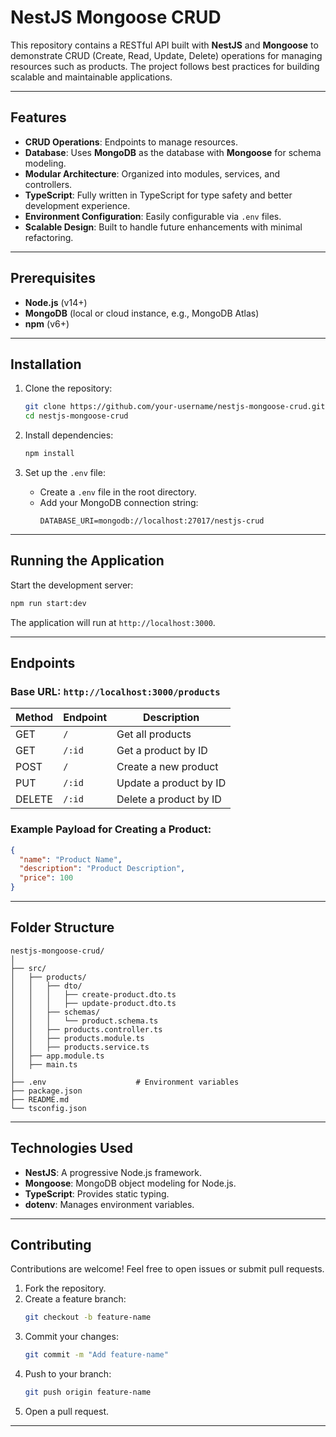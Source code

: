 # **NestJS Mongoose CRUD**

This repository contains a RESTful API built with **NestJS** and **Mongoose** to demonstrate CRUD (Create, Read, Update, Delete) operations for managing resources such as products. The project follows best practices for building scalable and maintainable applications.

---

## **Features**
- **CRUD Operations**: Endpoints to manage resources.
- **Database**: Uses **MongoDB** as the database with **Mongoose** for schema modeling.
- **Modular Architecture**: Organized into modules, services, and controllers.
- **TypeScript**: Fully written in TypeScript for type safety and better development experience.
- **Environment Configuration**: Easily configurable via `.env` files.
- **Scalable Design**: Built to handle future enhancements with minimal refactoring.

---

## **Prerequisites**
- **Node.js** (v14+)
- **MongoDB** (local or cloud instance, e.g., MongoDB Atlas)
- **npm** (v6+)

---

## **Installation**
1. Clone the repository:
   ```bash
   git clone https://github.com/your-username/nestjs-mongoose-crud.git
   cd nestjs-mongoose-crud
   ```

2. Install dependencies:
   ```bash
   npm install
   ```

3. Set up the `.env` file:
   - Create a `.env` file in the root directory.
   - Add your MongoDB connection string:
     ```
     DATABASE_URI=mongodb://localhost:27017/nestjs-crud
     ```

---

## **Running the Application**
Start the development server:
```bash
npm run start:dev
```

The application will run at `http://localhost:3000`.

---

## **Endpoints**
### **Base URL**: `http://localhost:3000/products`

| Method | Endpoint       | Description             |
|--------|----------------|-------------------------|
| GET    | `/`            | Get all products       |
| GET    | `/:id`         | Get a product by ID    |
| POST   | `/`            | Create a new product   |
| PUT    | `/:id`         | Update a product by ID |
| DELETE | `/:id`         | Delete a product by ID |

### Example Payload for Creating a Product:
```json
{
  "name": "Product Name",
  "description": "Product Description",
  "price": 100
}
```

---

## **Folder Structure**
```plaintext
nestjs-mongoose-crud/
│
├── src/
│   ├── products/
│   │   ├── dto/
│   │   │   ├── create-product.dto.ts
│   │   │   ├── update-product.dto.ts
│   │   ├── schemas/
│   │   │   └── product.schema.ts
│   │   ├── products.controller.ts
│   │   ├── products.module.ts
│   │   ├── products.service.ts
│   ├── app.module.ts
│   ├── main.ts
│
├── .env                    # Environment variables
├── package.json
├── README.md
└── tsconfig.json
```

---

## **Technologies Used**
- **NestJS**: A progressive Node.js framework.
- **Mongoose**: MongoDB object modeling for Node.js.
- **TypeScript**: Provides static typing.
- **dotenv**: Manages environment variables.

---

## **Contributing**
Contributions are welcome! Feel free to open issues or submit pull requests.

1. Fork the repository.
2. Create a feature branch:
   ```bash
   git checkout -b feature-name
   ```
3. Commit your changes:
   ```bash
   git commit -m "Add feature-name"
   ```
4. Push to your branch:
   ```bash
   git push origin feature-name
   ```
5. Open a pull request.

---


